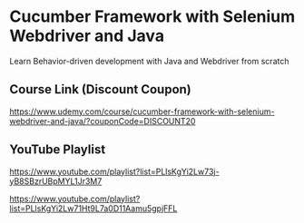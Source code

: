 # Cucumber Framework with Selenium Webdriver and Java

Learn Behavior-driven development with Java and Webdriver from scratch 

## Course Link (Discount Coupon)

https://www.udemy.com/course/cucumber-framework-with-selenium-webdriver-and-java/?couponCode=DISCOUNT20

## YouTube Playlist

https://www.youtube.com/playlist?list=PLlsKgYi2Lw73j-yB8SBzrUBpMYL1Jr3M7

https://www.youtube.com/playlist?list=PLlsKgYi2Lw71Ht9L7a0D11Aamu5gpjFFL

